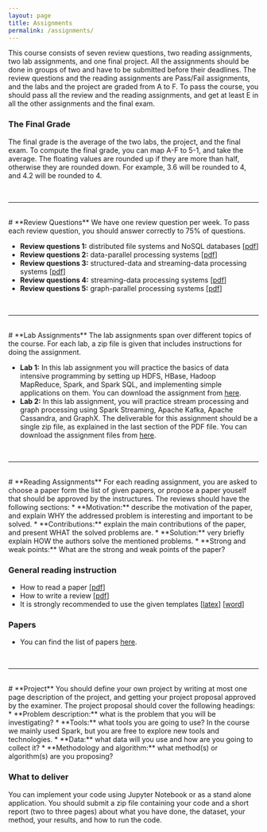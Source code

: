 ```yaml
---
layout: page
title: Assignments 
permalink: /assignments/
---
```

This course consists of seven review questions, two reading assignments, two lab assignments, and one final project. All the assignments should be done in groups of two and have to be submitted before their deadlines. 
The review questions and the reading assignments are Pass/Fail assignments, and the labs and the project are graded from A to F. To pass the course, you should pass all the review and the reading assignments, and
get at least E in all the other assignments and the final exam.

### The Final Grade
The final grade is the average of the two labs, the project, and the final exam. To compute the final grade, you can map A-F to 5-1, and take the average. The floating values are rounded up if they are more than
half, otherwise they are rounded down. For example, 3.6 will be rounded to 4, and 4.2 will be rounded to 4.

<br>
<hr>
<br>
# **Review Questions**
We have one review question per week. To pass each review question, you should answer correctly to 75% of questions.

* **Review questions 1:** distributed file systems and NoSQL databases [[pdf](/assignments/review_questions1.pdf)]
* **Review questions 2:** data-parallel processing systems [[pdf](/assignments/review_questions2.pdf)]
* **Review questions 3:** structured-data and streaming-data processing systems [[pdf](/assignments/review_questions3.pdf)]
* **Review questions 4:** streaming-data processing systems [[pdf](/assignments/review_questions4.pdf)]
* **Review questions 5:** graph-parallel processing systems [[pdf](/assignments/review_questions5.pdf)]

<br>
<hr>
<br>
# **Lab Assignments**
The lab assignments span over different topics of the course. For each lab, a zip file is given that includes instructions for doing the assignment.

* **Lab 1:** In this lab assignment you will practice the basics of data intensive programming by setting up HDFS, HBase, Hadoop MapReduce, Spark, and Spark SQL, and implementing simple applications on them. You can download the assignment from [here](https://www.dropbox.com/s/izydgvh6tgo5ql6/lab1.zip?dl=0).
* **Lab 2:** In this lab assignment, you will practice stream processing and graph processing using Spark Streaming, Apache Kafka, Apache Cassandra, and GraphX. The deliverable for this assignment should be a single zip file, as explained in the last section of the PDF file. You can download the assignment files from [here](https://www.dropbox.com/s/bb0j8433ke4x03r/lab2.zip?dl=0).

<br>
<hr>
<br>
# **Reading Assignments**
For each reading assignment, you are asked to choose a paper form the list of given papers, or propose a paper youself that should be approved by the instructures.
The reviews should have the following sections:
* **Motivation:** describe the motivation of the paper, and explain WHY the addressed problem is interesting and important to be solved.
* **Contributions:** explain the main contributions of the paper, and present WHAT the solved problems are.
* **Solution:** very briefly explain HOW the authors solve the mentioned problems.
* **Strong and weak points:** What are the strong and weak points of the paper? 

### General reading instruction
* How to read a paper [[pdf](/papers/paper-reading.pdf)]
* How to write a review [[pdf](/papers/review-writing.pdf)]
* It is strongly recommended to use the given templates [[latex](/papers/latex_template.tex)] [[word](/papers/word_template.doc)]

### Papers
* You can find the list of papers [here](https://kth.instructure.com/courses/12366/files/folder/Reading%20Assignment%20Papers).

<br>
<hr>
<br>
# **Project**
You should define your own project by writing at most one page description of the project, and getting your project proposal approved by the examiner. The project proposal should cover the following headings:
* **Problem description:** what is the problem that you will be investigating?
* **Tools:** what tools you are going to use? In the course we mainly used Spark, but you are free to explore new tools and technologies.
* **Data:** what data will you use and how are you going to collect it? 
* **Methodology and algorithm:** what method(s) or algorithm(s) are you proposing? 

### What to deliver
You can implement your code using Jupyter Notebook or as a stand alone application. You should submit a zip file containing your code and a short report (two to three pages) about what you have done, the dataset, your method, your results, and how to run the code.
